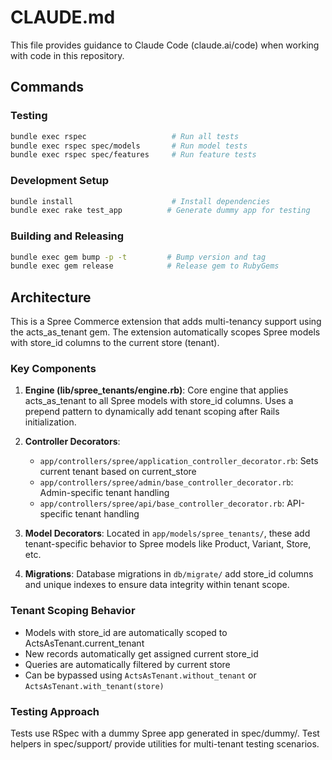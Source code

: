 # CLAUDE.md

This file provides guidance to Claude Code (claude.ai/code) when working with code in this repository.

## Commands

### Testing
```bash
bundle exec rspec                   # Run all tests
bundle exec rspec spec/models       # Run model tests
bundle exec rspec spec/features     # Run feature tests
```

### Development Setup
```bash
bundle install                      # Install dependencies
bundle exec rake test_app          # Generate dummy app for testing
```

### Building and Releasing
```bash
bundle exec gem bump -p -t         # Bump version and tag
bundle exec gem release            # Release gem to RubyGems
```

## Architecture

This is a Spree Commerce extension that adds multi-tenancy support using the acts_as_tenant gem. The extension automatically scopes Spree models with store_id columns to the current store (tenant).

### Key Components

1. **Engine (lib/spree_tenants/engine.rb)**: Core engine that applies acts_as_tenant to all Spree models with store_id columns. Uses a prepend pattern to dynamically add tenant scoping after Rails initialization.

2. **Controller Decorators**: 
   - `app/controllers/spree/application_controller_decorator.rb`: Sets current tenant based on current_store
   - `app/controllers/spree/admin/base_controller_decorator.rb`: Admin-specific tenant handling
   - `app/controllers/spree/api/base_controller_decorator.rb`: API-specific tenant handling

3. **Model Decorators**: Located in `app/models/spree_tenants/`, these add tenant-specific behavior to Spree models like Product, Variant, Store, etc.

4. **Migrations**: Database migrations in `db/migrate/` add store_id columns and unique indexes to ensure data integrity within tenant scope.

### Tenant Scoping Behavior

- Models with store_id are automatically scoped to ActsAsTenant.current_tenant
- New records automatically get assigned current store_id
- Queries are automatically filtered by current store
- Can be bypassed using `ActsAsTenant.without_tenant` or `ActsAsTenant.with_tenant(store)`

### Testing Approach

Tests use RSpec with a dummy Spree app generated in spec/dummy/. Test helpers in spec/support/ provide utilities for multi-tenant testing scenarios.